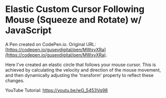 # Elastic Custom Cursor Following Mouse (Squeeze and Rotate) w/ JavaScript

A Pen created on CodePen.io. Original URL: [https://codepen.io/gusevdigital/pen/MWxyXRa](https://codepen.io/gusevdigital/pen/MWxyXRa).

Here I've created an elastic circle that follows your mouse cursor. This is achieved by calculating the velocity and direction of the mouse movement, and then dynamically adjusting the 'transform' property to reflect these changes.

 YouTube Tutorial: https://youtu.be/wG_5453Vq98
